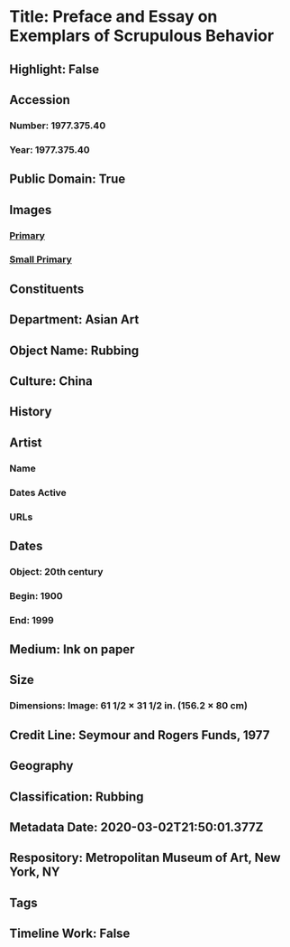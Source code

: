 # Title: Preface and Essay on Exemplars of Scrupulous Behavior
## Highlight: False
## Accession
### Number: 1977.375.40
### Year: 1977.375.40
## Public Domain: True
## Images
### [Primary](https://images.metmuseum.org/CRDImages/as/original/1977_375_40_label_strip_sf.jpg)
### [Small Primary](https://images.metmuseum.org/CRDImages/as/web-large/1977_375_40_label_strip_sf.jpg)
## Constituents
## Department: Asian Art
## Object Name: Rubbing
## Culture: China
## History
## Artist
### Name
### Dates Active
### URLs
## Dates
### Object: 20th century
### Begin: 1900
### End: 1999
## Medium: Ink on paper
## Size
### Dimensions: Image: 61 1/2 × 31 1/2 in. (156.2 × 80 cm)
## Credit Line: Seymour and Rogers Funds, 1977
## Geography
## Classification: Rubbing
## Metadata Date: 2020-03-02T21:50:01.377Z
## Respository: Metropolitan Museum of Art, New York, NY
## Tags
## Timeline Work: False